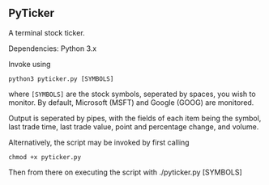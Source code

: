 PyTicker
--------

A terminal stock ticker.

Dependencies: Python 3.x

Invoke using

	python3 pyticker.py [SYMBOLS]

where `[SYMBOLS]` are the stock symbols, seperated by spaces, you wish to monitor. By default, Microsoft (MSFT) and Google (GOOG) are monitored.

Output is seperated by pipes, with the fields of each item being the symbol, last trade time, last trade value, point and percentage change, and volume.

Alternatively, the script may be invoked by first calling

	chmod +x pyticker.py

Then from there on executing the script with
	./pyticker.py [SYMBOLS]
